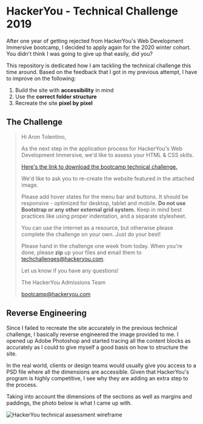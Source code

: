 # HackerYou - Technical Challenge 2019
After one year of getting rejected from HackerYou's Web Development Immersive bootcamp, I decided to apply again for the 2020 winter cohort. You didn't think I was going to give up that easily, did you?

This repository is dedicated how I am tackling the technical challenge this time around. Based on the feedback that I got in my previous attempt, I have to improve on the following:

 1. Build the site with **accessibility** in mind
 2. Use the **correct folder structure**
 3. Recreate the site **pixel by pixel** 

## The Challenge

> Hi Aron Tolentino,
> 
> As the next step in the application process for  HackerYou's Web
> Development Immersive, we'd like to assess your HTML & CSS skills.
> 
> [Here's the link to download the bootcamp technical
> challenge.](http://bootcamp-techtest.hackeryou.com/tech_challenge.zip)
> 
> We'd like to ask you to re-create the website featured in the attached
> image.
> 
> Please add hover states for the menu bar and buttons. It should be
> responsive - optimized for desktop, tablet and mobile.  **Do not use
> Bootstrap or any other external grid system.** Keep in mind best
> practices like using proper indentation, and a  separate stylesheet.
> 
> You can use the internet as a resource, but otherwise please complete
> the challenge on your own. Just do your best!
> 
> Please hand in the challenge one week from today. When you're done,
> please  **zip**  up your files and email them to 
> [techchallenges@hackeryou.com](mailto:techchallenges@hackeryou.com
> "mailto:techchallenges@hackeryou.com").
> 
> Let us know if you have any questions!
> 
> The  HackerYou  Admissions Team
> 
> [bootcamp@hackeryou.com](mailto:bootcamp@hackeryou.com)

## Reverse Engineering
Since I failed to recreate the site accurately in the previous technical challenge, I basically reverse engineered the image provided to me. I opened up Adobe Photoshop and started tracing all the content blocks as accurately as I could to give myself a good basis on how to structure the site. 

In the real world, clients or design teams would usually give you access to a PSD file where all the dimensions are accessible. Given that HackerYou's program is highly competitive, I see why they are adding an extra step to the process. 

Taking into account the dimensions of the sections as well as margins and paddings, the photo below is what I came up with. 

![HackerYou technical assessment wireframe](https://i.imgur.com/Q6zOq5o.jpg)
